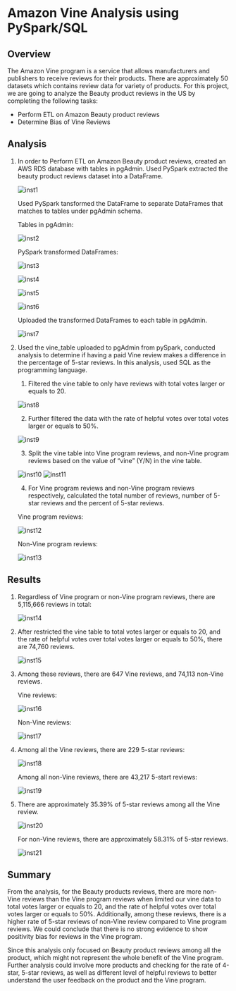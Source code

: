 # Amazon Vine Analysis using PySpark/SQL

## Overview 

The Amazon Vine program is a service that allows manufacturers and publishers to receive reviews for their products. There are approximately 50 datasets which contains review data for variety of products. For this project, we are going to analyze the Beauty product reviews in the US by completing the following tasks:

-	Perform ETL on Amazon Beauty product reviews
-	Determine Bias of Vine Reviews 

## Analysis

1.	In order to Perform ETL on Amazon Beauty product reviews, created an AWS RDS database with tables in pgAdmin. Used PySpark extracted the beauty product reviews dataset into     a DataFrame. 

    ![inst1](https://user-images.githubusercontent.com/79289806/122660522-44652400-d150-11eb-98aa-c867d03c3f5b.png)

    Used PySpark tansformed the DataFrame to separate DataFrames that matches to tables under pgAdmin schema. 

    Tables in pgAdmin:

    ![inst2](https://user-images.githubusercontent.com/79289806/122660523-44fdba80-d150-11eb-98ac-4cefe5664084.png)

    PySpark transformed DataFrames:

    ![inst3](https://user-images.githubusercontent.com/79289806/122660524-44fdba80-d150-11eb-9496-455f81ccae37.png)

    ![inst4](https://user-images.githubusercontent.com/79289806/122660525-44fdba80-d150-11eb-9eb4-f9a0d574eb43.png)

    ![inst5](https://user-images.githubusercontent.com/79289806/122660526-44fdba80-d150-11eb-9695-bce785f8696e.png)

    ![inst6](https://user-images.githubusercontent.com/79289806/122660527-44fdba80-d150-11eb-85ce-a696030ea08c.png)

    Uploaded the transformed DataFrames to each table in pgAdmin.
 
    ![inst7](https://user-images.githubusercontent.com/79289806/122660528-44fdba80-d150-11eb-8004-6c5d37ec3c94.png)
  
2.	Used the vine_table uploaded to pgAdmin from pySpark, conducted analysis to determine if having a paid Vine review makes a difference in the percentage of 5-star reviews. In     this analysis, used SQL as the programming language. 

    1)	Filtered the vine table to only have reviews with total votes larger or equals to 20.

       ![inst8](https://user-images.githubusercontent.com/79289806/122660529-44fdba80-d150-11eb-92da-312124e61ce7.png) 

    2)	Further filtered the data with the rate of helpful votes over total votes larger or equals to 50%.

       ![inst9](https://user-images.githubusercontent.com/79289806/122660509-4333f700-d150-11eb-867e-dc497279ea29.png)

    3)	Split the vine table into Vine program reviews, and non-Vine program reviews based on the value of “vine” (Y/N) in the vine table. 

       ![inst10](https://user-images.githubusercontent.com/79289806/122660510-43cc8d80-d150-11eb-8a28-8d0c831a2135.png)
       ![inst11](https://user-images.githubusercontent.com/79289806/122660511-43cc8d80-d150-11eb-94f9-b9b91fb33e44.png)

    4)	For Vine program reviews and non-Vine program reviews respectively, calculated the total number of reviews, number of 5-star reviews and the percent of 5-star reviews.

    Vine program reviews:

      ![inst12](https://user-images.githubusercontent.com/79289806/122660512-43cc8d80-d150-11eb-8666-48eacc87e207.png)

    Non-Vine program reviews:

      ![inst13](https://user-images.githubusercontent.com/79289806/122660513-43cc8d80-d150-11eb-9a60-44d7da5ba019.png)

## Results

1.	Regardless of Vine program or non-Vine program reviews, there are 5,115,666 reviews in total:
 
    ![inst14](https://user-images.githubusercontent.com/79289806/122660514-43cc8d80-d150-11eb-9ce0-e7c8f72c6bcc.png)
  
2.	After restricted the vine table to total votes larger or equals to 20, and the rate of helpful votes over total votes larger or equals to 50%, there are 74,760 reviews.

    ![inst15](https://user-images.githubusercontent.com/79289806/122660515-43cc8d80-d150-11eb-8d2a-11286d6413d7.png) 

3.	Among these reviews, there are 647 Vine reviews, and 74,113 non-Vine reviews. 

    Vine reviews:

    ![inst16](https://user-images.githubusercontent.com/79289806/122660516-44652400-d150-11eb-8612-7c15be858dc3.png)

    Non-Vine reviews:

    ![inst17](https://user-images.githubusercontent.com/79289806/122660517-44652400-d150-11eb-8aa4-ec2d9b2d0e75.png) 

4.	Among all the Vine reviews, there are 229 5-star reviews:

    ![inst18](https://user-images.githubusercontent.com/79289806/122660518-44652400-d150-11eb-9f51-cff13aedebb3.png)

    Among all non-Vine reviews, there are 43,217 5-start reviews:

    ![inst19](https://user-images.githubusercontent.com/79289806/122660519-44652400-d150-11eb-92c5-d9dfd848c8e7.png)

5.	There are approximately 35.39% of 5-star reviews among all the Vine review.

    ![inst20](https://user-images.githubusercontent.com/79289806/122660520-44652400-d150-11eb-8ace-403bc4f253cc.png)

    For non-Vine reviews, there are approximately 58.31% of 5-star reviews.

    ![inst21](https://user-images.githubusercontent.com/79289806/122660521-44652400-d150-11eb-81df-8ca901974709.png)      

## Summary

From the analysis, for the Beauty products reviews, there are more non-Vine reviews than the Vine program reviews when limited our vine data to total votes larger or equals to 20, and the rate of helpful votes over total votes larger or equals to 50%. Additionally, among these reviews, there is a higher rate of 5-star reviews of non-Vine review compared to Vine program reviews. We could conclude that there is no strong evidence to show positivity bias for reviews in the Vine program. 

Since this analysis only focused on Beauty product reviews among all the product, which might not represent the whole benefit of the Vine program. Further analysis could involve more products and checking for the rate of 4-star, 5-star reviews, as well as different level of helpful reviews to better understand the user feedback on the product and the Vine program. 
